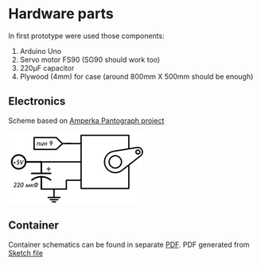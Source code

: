# Hardware parts

In first prototype were used those components:

1. Arduino Uno
1. Servo motor FS90 (SG90 should work too)
1. 220μF capacitor
1. Plywood (4mm) for case (around 800mm X 500mm should be enough)

## Electronics

Scheme based on [Amperka Pantograph project](http://wiki.amperka.ru/%D0%BA%D0%BE%D0%BD%D1%81%D0%BF%D0%B5%D0%BA%D1%82-arduino:%D0%BF%D0%B0%D0%BD%D1%82%D0%BE%D0%B3%D1%80%D0%B0%D1%84)

![Scheme from wiki.amperka.ru](https://github.com/vikmind/Megapytsker/blob/master/docs/scheme.png)

## Container

Container schematics can be found in separate [PDF](https://github.com/vikmind/Megapytsker/blob/master/docs/Hardware.pdf). PDF generated from [Sketch file](https://github.com/vikmind/Megapytsker/blob/master/docs/Hardware.sketch)
